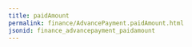 ```yaml
---
title: paidAmount
permalink: finance/AdvancePayment.paidAmount.html
jsonid: finance_advancepayment_paidamount
---
```

